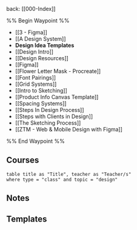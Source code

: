 back: [[000-Index]]

%% Begin Waypoint %%
- [[3 - Figma]]
- [[A Design System]]
- **Design Idea Templates**
- [[Design Intro]]
- [[Design Resources]]
- [[Figma]]
- [[Flower Letter Mask - Procreate]]
- [[Font Pairings]]
- [[Grid Systems]]
- [[Intro to Sketching]]
- [[Product Info Canvas Template]]
- [[Spacing Systems]]
- [[Steps In Design Process]]
- [[Steps with Clients in Design]]
- [[The Sketching Process]]
- [[ZTM - Web & Mobile Design with Figma]]

%% End Waypoint %%


## Courses

```dataview
table title as "Title", teacher as "Teacher/s"
where type = "class" and topic = "design"
```



## Notes


## Templates





